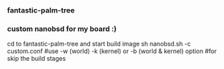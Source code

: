 ### fantastic-palm-tree
### custom nanobsd for my board :)
cd to fantastic-palm-tree and start build image 
sh nanobsd.sh -c custom.conf 
#use -w (world) -k (kernel) or -b (world & kernel) option
#for skip the build stages
